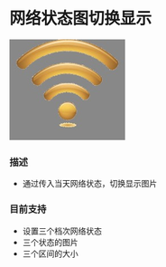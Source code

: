 # 网络状态图切换显示
![github 1](https://github.com/BlackStar0313/gameToolkits/blob/master/imgPreview/ctrNetStatus.png?raw=true)
### 描述
- 通过传入当天网络状态，切换显示图片

### 目前支持
- 设置三个档次网络状态
- 三个状态的图片
- 三个区间的大小

